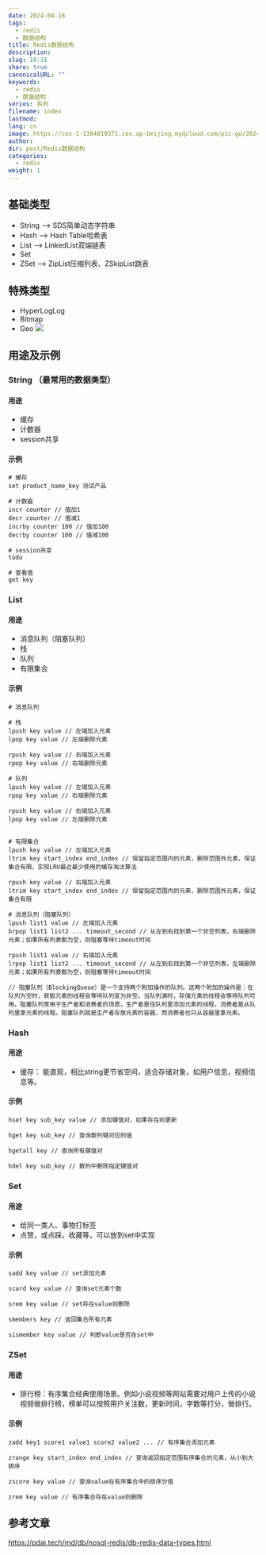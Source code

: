 ```yaml
---
date: 2024-04-18
tags:
  - redis
  - 数据结构
title: Redis数据结构
description: 
slug: 10:31
share: true
canonicalURL: ""
keywords:
  - redis
  - 数据结构
series: 系列
filename: index
lastmod: 
lang: cn
image: https://cos-1-1304819371.cos.ap-beijing.myqcloud.com/pic-go/20240418135713.png?imageSlim
author: 
dir: post/Redis数据结构
categories:
  - redis
weight: 1
---
```

## 基础类型
- String  -->  SDS简单动态字符串
- Hash  -->  Hash Table哈希表
- List  -->  LinkedList双端链表
- Set
- ZSet  -->  ZipList压缩列表、ZSkipList跳表
## 特殊类型
- HyperLogLog
- Bitmap
- Geo
![](https://cos-1-1304819371.cos.ap-beijing.myqcloud.com/pic-go/20240418135713.png?imageSlim)
## 用途及示例
### String （最常用的数据类型）
#### 用途
- 缓存
- 计数器
- session共享
#### 示例
```
# 缓存
set product_name_key 测试产品

# 计数器
incr counter // 值加1
decr counter // 值减1
incrby counter 100 // 值加100
decrby counter 100 // 值减100

# session共享
todo

# 查看值
get key
```
### List
#### 用途
- 消息队列（阻塞队列）
- 栈
- 队列
- 有限集合
#### 示例
```
# 消息队列

# 栈
lpush key value // 左端加入元素
lpop key value // 左端删除元素

rpush key value // 右端加入元素
rpop key value // 右端删除元素

# 队列
lpush key value // 左端加入元素
rpop key value // 右端删除元素

rpush key value // 右端加入元素
lpop key value // 左端删除元素


# 有限集合
lpush key value // 左端加入元素
ltrim key start_index end_index // 保留指定范围内的元素，删除范围外元素，保证集合有限，实现LRU最近最少使用的缓存淘汰算法

rpush key value // 右端加入元素
ltrim key start_index end_index // 保留指定范围内的元素，删除范围外元素，保证集合有限

# 消息队列（阻塞队列）
lpush list1 value // 左端加入元素
brpop list1 list2 ... timeout_second // 从左到右找到第一个非空列表，右端删除元素；如果所有列表都为空，则阻塞等待timeout时间

rpush list1 value // 右端加入元素
lrpop list1 list2 ... timeout_second // 从左到右找到第一个非空列表，左端删除元素；如果所有列表都为空，则阻塞等待timeout时间

// 阻塞队列（BlockingQueue）是一个支持两个附加操作的队列。这两个附加的操作是：在队列为空时，获取元素的线程会等待队列变为非空。当队列满时，存储元素的线程会等待队列可用。阻塞队列常用于生产者和消费者的场景，生产者是往队列里添加元素的线程，消费者是从队列里拿元素的线程。阻塞队列就是生产者存放元素的容器，而消费者也只从容器里拿元素。
```

### Hash
#### 用途
- 缓存： 能直观，相比string更节省空间，适合存储对象，如用户信息，视频信息等。
#### 示例
```
hset key sub_key value // 添加键值对，如果存在则更新

hget key sub_key // 查询散列键对应的值

hgetall key // 查询所有键值对

hdel key sub_key // 散列中删除指定键值对
```

### Set
#### 用途
- 给同一类人、事物打标签
- 点赞，或点踩，收藏等，可以放到set中实现
#### 示例
```
sadd key value // set添加元素

scard key value // 查询set元素个数

srem key value // set存在value则删除

smembers key // 返回集合所有元素

sismember key value // 判断value是否在set中

```

### ZSet
#### 用途
- 排行榜：有序集合经典使用场景。例如小说视频等网站需要对用户上传的小说视频做排行榜，榜单可以按照用户关注数，更新时间，字数等打分，做排行。

#### 示例
```
zadd key1 score1 value1 score2 value2 ... // 有序集合添加元素

zrange key start_index end_index // 查询返回指定范围有序集合的元素，从小到大排序

zscore key value // 查询value在有序集合中的排序分值

zrem key value // 有序集合存在value则删除
```

## 参考文章
https://pdai.tech/md/db/nosql-redis/db-redis-data-types.html